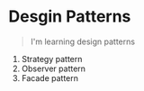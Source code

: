 # Desgin Patterns

> I'm learning design patterns

1. Strategy pattern
2. Observer pattern
3. Facade pattern

